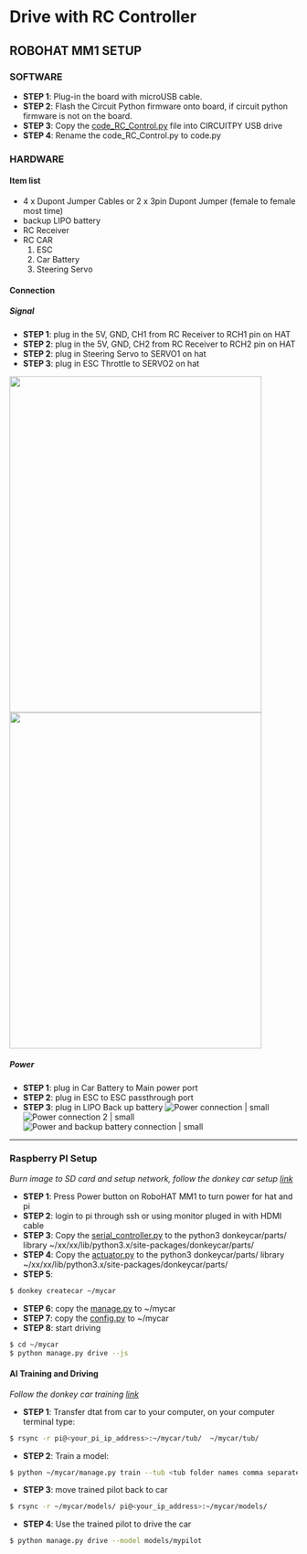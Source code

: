 # Drive with RC Controller
## ROBOHAT MM1 SETUP
### SOFTWARE
- **STEP 1**: Plug-in the board with microUSB cable.
- **STEP 2**: Flash the Circuit Python firmware onto board, if circuit python firmware is not on the board.
- **STEP 3**: Copy the [code_RC_Control.py](https://raw.githubusercontent.com/peterpanstechland/SFMakerFaire/master/code_RC_Control.py) file into CIRCUITPY USB drive
- **STEP 4**: Rename the code_RC_Control.py to code.py
### HARDWARE
#### Item list
- 4 x Dupont Jumper Cables or 2 x 3pin Dupont Jumper (female to female most time)
- backup LIPO battery
- RC Receiver
- RC CAR
    1. ESC
    2. Car Battery
    3. Steering Servo
#### Connection
##### Signal
- **STEP 1**: plug in the 5V, GND, CH1 from RC Receiver to RCH1 pin on HAT
- **STEP 2**: plug in the 5V, GND, CH2 from RC Receiver to RCH2 pin on HAT
- **STEP 2**: plug in Steering Servo to SERVO1 on hat
- **STEP 3**: plug in ESC Throttle to SERVO2 on hat

<a href="https://raw.githubusercontent.com/peterpanstechland/SFMakerFaire/master/images/IMG_20190520_002159.jpg"><img src="https://raw.githubusercontent.com/peterpanstechland/SFMakerFaire/master/images/IMG_20190520_002159.jpg" width="441.016" height="588.008"/></a>
<a href="https://raw.githubusercontent.com/peterpanstechland/SFMakerFaire/master/images/IMG_20190520_002319.jpg"><img src="https://raw.githubusercontent.com/peterpanstechland/SFMakerFaire/master/images/IMG_20190520_002319.jpg" width="441.016" height="588.008"/></a>

##### Power
- **STEP 1**: plug in Car Battery to Main power port
- **STEP 2**: plug in ESC to ESC passthrough port
- **STEP 3**: plug in LIPO Back up battery
![Power connection | small](/images/IMG_20190520_002357.jpg)
![Power connection 2 | small](/images/IMG_20190520_002400.jpg)
![Power and backup battery connection | small](/images/IMG_20190520_002418.jpg)

---
### Raspberry PI Setup
*Burn image to SD card and setup network, follow the donkey car setup [link](http://docs.donkeycar.com/guide/install_software/#get-the-raspberry-pi-working)*
- **STEP 1**: Press Power button on RoboHAT MM1 to turn power for hat and pi
- **STEP 2**: login to pi through ssh or using monitor pluged in with HDMI cable
- **STEP 3**: Copy the [serial_controller.py](https://raw.githubusercontent.com/peterpanstechland/SFMakerFaire/master/serial_controller.py) to the python3 donkeycar/parts/ library ~/xx/xx/lib/python3.x/site-packages/donkeycar/parts/
- **STEP 4**: Copy the [actuator.py](https://raw.githubusercontent.com/peterpanstechland/SFMakerFaire/master/actuator.py) to the python3 donkeycar/parts/ library ~/xx/xx/lib/python3.x/site-packages/donkeycar/parts/
- **STEP 5**:
```bash
$ donkey createcar ~/mycar
```
- **STEP 6**: copy the [manage.py](https://raw.githubusercontent.com/peterpanstechland/SFMakerFaire/master/manage.py) to ~/mycar
- **STEP 7**: copy the [config.py](https://raw.githubusercontent.com/peterpanstechland/SFMakerFaire/master/config.py) to ~/mycar
- **STEP 8**: start driving
```bash
$ cd ~/mycar
$ python manage.py drive --js
```
#### AI Training and Driving
*Follow the donkey car training [link](http://docs.donkeycar.com/guide/train_autopilot/)*
- **STEP 1**: Transfer dtat from car to your computer, on your computer terminal type:
```bash
$ rsync -r pi@<your_pi_ip_address>:~/mycar/tub/  ~/mycar/tub/
```
- **STEP 2**: Train a model:
```bash
$ python ~/mycar/manage.py train --tub <tub folder names comma separated> --model ./models/mypilot
```
- **STEP 3**: move trained pilot back to car
```bash
$ rsync -r ~/mycar/models/ pi@<your_ip_address>:~/mycar/models/
```
- **STEP 4**: Use the trained pilot to drive the car
```bash
$ python manage.py drive --model models/mypilot
```
